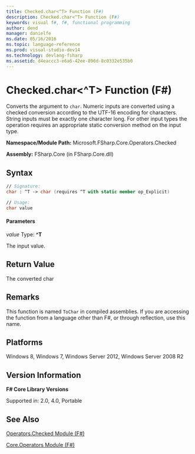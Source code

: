 ```yaml
---
title: Checked.char<^T> Function (F#)
description: Checked.char<^T> Function (F#)
keywords: visual f#, f#, functional programming
author: dend
manager: danielfe
ms.date: 05/16/2016
ms.topic: language-reference
ms.prod: visual-studio-dev14
ms.technology: devlang-fsharp
ms.assetid: d4eaccc3-e6a6-42ee-896d-8c0332e535b0 
---
```


# Checked.char<^T> Function (F#)

Converts the argument to `char`. Numeric inputs are converted using a checked conversion according to the UTF-16 encoding for characters. String inputs must be exactly one character long. For other input types the operation requires an appropriate static conversion method on the input type.

**Namespace/Module Path:** Microsoft.FSharp.Core.Operators.Checked

**Assembly:** FSharp.Core (in FSharp.Core.dll)


## Syntax

```fsharp
// Signature:
char : ^T -> char (requires ^T with static member op_Explicit)

// Usage:
char value
```

#### Parameters
*value*
Type: **^T**


The input value.


## Return Value

The converted char

## Remarks
This function is named `ToChar` in compiled assemblies. If you are accessing the function from a language other than F#, or through reflection, use this name.


## Platforms
Windows 8, Windows 7, Windows Server 2012, Windows Server 2008 R2


## Version Information
**F# Core Library Versions**

Supported in: 2.0, 4.0, Portable




## See Also
[Operators.Checked Module &#40;F&#35;&#41;](Operators.Checked-Module-%5BFSharp%5D.md)

[Core.Operators Module &#40;F&#35;&#41;](Core.Operators-Module-%5BFSharp%5D.md)

